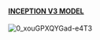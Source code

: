 #### [INCEPTION V3 MODEL](https://cloud.google.com/tpu/docs/inception-v3-advanced)
![0_xouGPXQYGad-e4T3](https://user-images.githubusercontent.com/62437314/130041935-628b5a03-2bc2-4b31-bdde-7943cda61dc4.png)

